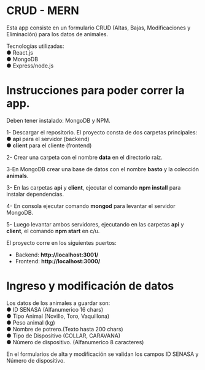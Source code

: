 # CRUD - MERN

Esta app consiste en un formulario CRUD (Altas, Bajas, Modificaciones y Eliminación) para los datos de animales.

Tecnologías utilizadas:</br>
● React.js</br>
● MongoDB</br>
● Express/node.js

# 

# Instrucciones para poder correr la app.

Deben tener instalado: MongoDB y NPM.

1- Descargar el repositorio. 
      El proyecto consta de dos carpetas principales: </br>
      ● **api** para el servidor (backend) </br>
      ● **client** para el cliente (frontend)</br>

2- Crear una carpeta con el nombre **data** en el directorio raíz. 

3-En MongoDB crear una base de datos con el nombre **basto** y la colección **animals**.

3- En las carpetas  **api** y **client**, ejecutar el comando **npm install** para instalar dependencias. 

4- En consola ejecutar comando **mongod** para levantar el servidor MongoDB. 

5- Luego levantar ambos servidores, ejecutando en las carpetas **api** y **client**, el comando **npm start** en c/u.

El proyecto corre en los siguientes puertos:</br>
   - Backend: **http://localhost:3001/**</br>
   - Frontend: **http://localhost:3000/**</br>

# 

# Ingreso y modificación de datos

Los datos de los animales a guardar son:</br>
● ID SENASA (Alfanumerico 16 chars)</br>
● Tipo Animal (Novillo, Toro, Vaquillona)</br>
● Peso animal (kg)</br>
● Nombre de potrero.(Texto hasta 200 chars)</br>
● Tipo de Dispositivo (COLLAR, CARAVANA)</br>
● Número de dispositivo. (Alfanumerico 8 caracteres)</br>

En el formularios de alta y modificación se validan los campos ID SENASA y Número de dispositivo.
